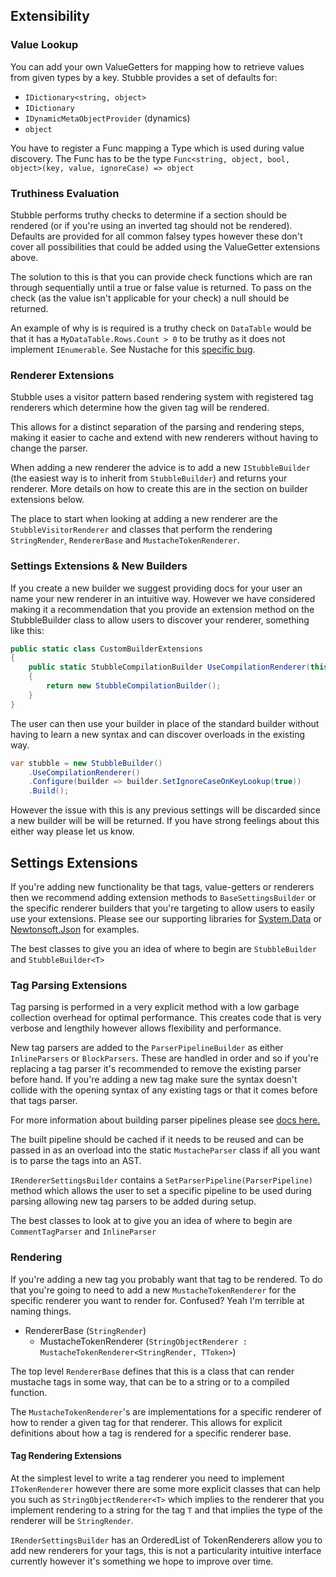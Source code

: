 ## Extensibility

### Value Lookup

You can add your own ValueGetters for mapping how to retrieve values from given types by a key. Stubble provides a set of defaults for:

* `IDictionary<string, object>`
* `IDictionary`
* `IDynamicMetaObjectProvider` (dynamics)
* `object`

You have to register a Func mapping a Type which is used during value discovery. The Func has to be the type `Func<string, object, bool, object>(key, value, ignoreCase) => object`

### Truthiness Evaluation

Stubble performs truthy checks to determine if a section should be rendered (or if you're using an inverted tag should not be rendered). Defaults are provided for all common falsey types however these don't cover all possibilities that could be added using the ValueGetter extensions above.

The solution to this is that you can provide check functions which are ran through sequentially until a true or false value is returned. To pass on the check (as the value isn't applicable for your check) a null should be returned.

An example of why is is required is a truthy check on `DataTable` would be that it has a `MyDataTable.Rows.Count > 0` to be truthy as it does not implement `IEnumerable`. See Nustache for this [specific bug](https://github.com/jdiamond/Nustache/issues/92).

### Renderer Extensions

Stubble uses a visitor pattern based rendering system with registered tag renderers which determine how the given tag will be rendered.

This allows for a distinct separation of the parsing and rendering steps, making it easier to cache and extend with new renderers without having to change the parser.

When adding a new renderer the advice is to add a new `IStubbleBuilder` (the easiest way is to inherit from `StubbleBuilder`) and returns your renderer.
More details on how to create this are in the section on builder extensions below.

The place to start when looking at adding a new renderer are the `StubbleVisitorRenderer` and classes that perform the rendering `StringRender`, `RendererBase` and `MustacheTokenRenderer`.

### Settings Extensions & New Builders

If you create a new builder we suggest providing docs for your user an name your new renderer in an intuitive way.
However we have considered making it a recommendation that you provide an extension method on the StubbleBuilder class to allow users to discover your renderer, something like this:

```c#
public static class CustomBuilderExtensions
{
    public static StubbleCompilationBuilder UseCompilationRenderer(this IStubbleBuilder<T> builder)
    {
        return new StubbleCompilationBuilder();
    }
}
```

The user can then use your builder in place of the standard builder without having to learn a new syntax and can discover overloads in the existing way.

```c#
var stubble = new StubbleBuilder()
    .UseCompilationRenderer()
    .Configure(builder => builder.SetIgnoreCaseOnKeyLookup(true))
    .Build();
```

However the issue with this is any previous settings will be discarded since a new builder will be will be returned.
If you have strong feelings about this either way please let us know.

## Settings Extensions

If you're adding new functionality be that tags, value-getters or renderers then we recommend adding extension methods to `BaseSettingsBuilder` or the specific renderer builders that you're targeting to allow users to easily use your extensions.
Please see our supporting libraries for [System.Data](https://github.com/StubbleOrg/Stubble.Extensions.SystemData) or [Newtonsoft.Json](https://github.com/StubbleOrg/Stubble.Extensions.JsonNet) for examples.

The best classes to give you an idea of where to begin are `StubbleBuilder` and `StubbleBuilder<T>`

### Tag Parsing Extensions

Tag parsing is performed in a very explicit method with a low garbage collection overhead for optimal performance. This creates code that is very verbose and lengthily however allows flexibility and performance.

New tag parsers are added to the `ParserPipelineBuilder` as either `InlineParsers` or `BlockParsers`.
These are handled in order and so if you're replacing a tag parser it's recommended to remove the existing parser before hand. If you're adding a new tag make sure the syntax doesn't collide with the opening syntax of any existing tags or that it comes before that tags parser.

For more information about building parser pipelines please see [docs here.](/docs/parser-pipelines.md)

The built pipeline should be cached if it needs to be reused and can be passed in as an overload into the static `MustacheParser` class if all you want is to parse the tags into an AST.

`IRendererSettingsBuilder` contains a `SetParserPipeline(ParserPipeline)` method which allows the user to set a specific pipeline to be used during parsing allowing new tag parsers to be added during setup.

The best classes to look at to give you an idea of where to begin are `CommentTagParser` and `InlineParser`

### Rendering

If you're adding a new tag you probably want that tag to be rendered. To do that you're going to need to add a new `MustacheTokenRenderer` for the specific renderer you want to render for. Confused? Yeah I'm terrible at naming things.

* RendererBase (`StringRender`)
  * MustacheTokenRenderer (`StringObjectRenderer : MustacheTokenRenderer<StringRender, TToken>`)

The top level `RendererBase` defines that this is a class that can render mustache tags in some way, that can be to a string or to a compiled function.

The `MustacheTokenRenderer`'s are implementations for a specific renderer of how to render a given tag for that renderer. This allows for explicit definitions about how a tag is rendered for a specific renderer base.

#### Tag Rendering Extensions

At the simplest level to write a tag renderer you need to implement `ITokenRenderer` however there are some more explicit classes that can help you such as `StringObjectRenderer<T>` which implies to the renderer that you implement rendering to a string for the tag `T` and that implies the type of the renderer will be `StringRender`.

`IRenderSettingsBuilder` has an OrderedList of TokenRenderers allow you to add new renderers for your tags, this is not a particularity intuitive interface currently however it's something we hope to improve over time.
